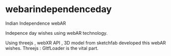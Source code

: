 # webarindependenceday
 Indian Independence webAR
  
 Indepence day wishes using webAR technology.
 
 Using threejs , webXR API , 3D model from sketchfab developed this webAR wishes.
 Threejs : GltfLoader is the vital part.

